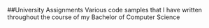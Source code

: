 ##University Assignments
Various code samples that I have written throughout the course of my Bachelor of Computer Science